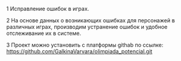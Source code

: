1 Исправление ошибок в играх.

2 На основе данных о возникающих ошибках для персонажей в различных играх, производим устранение ошибок и удобное отслеживание их в системе.

3 Проект можно установить с платформы githab по ссылке: https://github.com/GalkinaVarvara/olimpiada_potencial.git

